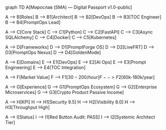 graph TD
A[Мирослав (SMA) — Digital Passport v1.0-public]


A --> B[Roles]
B --> B1[Architect]
B --> B2[DevOps]
B --> B3[TOC Engineer]
B --> B4[PromptOps Lead]


A --> C[Core Stack]
C --> C1[Python]
C --> C2[FastAPI]
C --> C3[Async SQLAlchemy]
C --> C4[Docker]
C --> C5[Kubernetes]


A --> D[Frameworks]
D --> D1[PromptForge OS]
D --> D2[LiveFRT]
D --> D3[PromptOps Nexus]
D --> D4[GoldenMode]


A --> E[Domains]
E --> E1[DevOps]
E --> E2[AI Ops]
E --> E3[Prompt Engineering]
E --> E4[TOC Integration]


A --> F[Market Value]
F --> F1[$30-200/hour]
F --> F2[$60k-180k/year]


A --> G[Experience]
G --> G1[PromptOps Ecosystem]
G --> G2[Enterprise Microservices]
G --> G3[Crypto Product Passive Income]


A --> H[KPI]
H --> H1[Security 9.5]
H --> H2[Visibility 8.0]
H --> H3[Throughput High]


A --> I[Status]
I --> I1[Red Button Audit: PASS]
I --> I2[Systemic Architect Tier]
